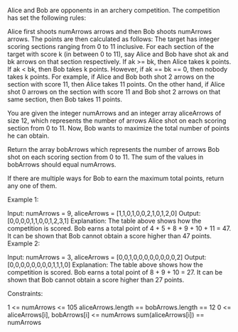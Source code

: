 Alice and Bob are opponents in an archery competition. The competition has set the following rules:

Alice first shoots numArrows arrows and then Bob shoots numArrows arrows.
The points are then calculated as follows:
The target has integer scoring sections ranging from 0 to 11 inclusive.
For each section of the target with score k (in between 0 to 11), say Alice and Bob have shot ak and bk arrows on that section respectively. If ak >= bk, then Alice takes k points. If ak < bk, then Bob takes k points.
However, if ak == bk == 0, then nobody takes k points.
For example, if Alice and Bob both shot 2 arrows on the section with score 11, then Alice takes 11 points. On the other hand, if Alice shot 0 arrows on the section with score 11 and Bob shot 2 arrows on that same section, then Bob takes 11 points.

You are given the integer numArrows and an integer array aliceArrows of size 12, which represents the number of arrows Alice shot on each scoring section from 0 to 11. Now, Bob wants to maximize the total number of points he can obtain.

Return the array bobArrows which represents the number of arrows Bob shot on each scoring section from 0 to 11. The sum of the values in bobArrows should equal numArrows.

If there are multiple ways for Bob to earn the maximum total points, return any one of them.

 

Example 1:


Input: numArrows = 9, aliceArrows = [1,1,0,1,0,0,2,1,0,1,2,0]
Output: [0,0,0,0,1,1,0,0,1,2,3,1]
Explanation: The table above shows how the competition is scored. 
Bob earns a total point of 4 + 5 + 8 + 9 + 10 + 11 = 47.
It can be shown that Bob cannot obtain a score higher than 47 points.
Example 2:


Input: numArrows = 3, aliceArrows = [0,0,1,0,0,0,0,0,0,0,0,2]
Output: [0,0,0,0,0,0,0,0,1,1,1,0]
Explanation: The table above shows how the competition is scored.
Bob earns a total point of 8 + 9 + 10 = 27.
It can be shown that Bob cannot obtain a score higher than 27 points.
 

Constraints:

1 <= numArrows <= 105
aliceArrows.length == bobArrows.length == 12
0 <= aliceArrows[i], bobArrows[i] <= numArrows
sum(aliceArrows[i]) == numArrows